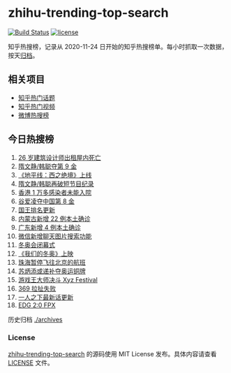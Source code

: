 # zhihu-trending-top-search

[![Build Status](https://github.com/justjavac/zhihu-trending-top-search/workflows/ci/badge.svg?branch=main)](https://github.com/justjavac/zhihu-trending-top-search/actions)
[![license](https://img.shields.io/github/license/justjavac/zhihu-trending-top-search)](https://github.com/justjavac/zhihu-trending-top-search/blob/main/LICENSE)

知乎热搜榜，记录从 2020-11-24 日开始的知乎热搜榜单。每小时抓取一次数据，按天[归档](./archives)。

## 相关项目

- [知乎热门话题](https://github.com/justjavac/zhihu-trending-hot-questions)
- [知乎热门视频](https://github.com/justjavac/zhihu-trending-hot-video)
- [微博热搜榜](https://github.com/justjavac/weibo-trending-hot-search)

## 今日热搜榜

<!-- BEGIN -->
<!-- 最后更新时间 Sun Feb 20 2022 06:07:15 GMT+0800 (China Standard Time) -->

1. [26 岁建筑设计师出租屋内死亡](https://www.zhihu.com/search?q=26岁建筑设计师)
1. [隋文静/韩聪夺第 9 金](https://www.zhihu.com/search?q=隋文静/韩聪)
1. [《地平线：西之绝境》上线](https://www.zhihu.com/search?q=地平线西之绝境)
1. [隋文静/韩聪再破短节目纪录](https://www.zhihu.com/search?q=隋文静/韩聪)
1. [香港 1 万多感染者未能入院](https://www.zhihu.com/search?q=香港疫情)
1. [谷爱凌夺中国第 8 金](https://www.zhihu.com/search?q=谷爱凌)
1. [国王排名更新](https://www.zhihu.com/search?q=国王排名)
1. [内蒙古新增 22 例本土确诊](https://www.zhihu.com/search?q=内蒙古新增)
1. [广东新增 4 例本土确诊](https://www.zhihu.com/search?q=广东新增)
1. [微信新增聊天图片搜索功能](https://www.zhihu.com/search?q=微信聊天图片搜索)
1. [冬奥会闭幕式](https://www.zhihu.com/search?q=冬奥会闭幕式)
1. [《我们的冬奥》上映](https://www.zhihu.com/search?q=我们的冬奥)
1. [珠海暂停飞往北京的航班](https://www.zhihu.com/search?q=珠海疫情)
1. [苏炳添或递补夺奥运铜牌](https://www.zhihu.com/search?q=苏炳添)
1. [游戏王大师决斗 Xyz Festival](https://www.zhihu.com/search?q=游戏王)
1. [369 拉扯失败](https://www.zhihu.com/search?q=tes)
1. [一人之下最新话更新](https://www.zhihu.com/search?q=一人之下)
1. [EDG 2:0 FPX](https://www.zhihu.com/search?q=edg)

<!-- END -->

历史归档 [./archives](./archives)

### License

[zhihu-trending-top-search](https://github.com/justjavac/zhihu-trending-top-search)
的源码使用 MIT License 发布。具体内容请查看 [LICENSE](./LICENSE) 文件。
